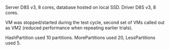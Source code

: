 Server D8S v3, 8 cores, database hosted on local SSD.
Driver D8S v3, 8 cores.

VM was stopped/started during the test cycle, second set of VMs called out as VM2 (reduced performance when repeating earlier trials).

HashPartition used 10 partitions.  MorePartitions used 20, LessPartitions used 5.